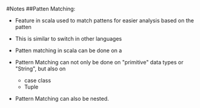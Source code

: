 #Notes
##Patten Matching:
* Feature in scala used to match pattens for easier analysis based on the patten
* This is similar to switch in other languages
* Patten matching in scala can be done on a 
* Pattern Matching can  not only be done on "primitive" data types or "String", but also on
    * case class
    * Tuple
  
* Pattern Matching can also be nested. 
    

